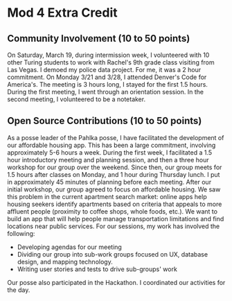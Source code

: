 # Mod 4 Extra Credit

## Community Involvement (10 to 50 points)
On Saturday, March 19, during intermission week, I volunteered with 10 other Turing students to work with Rachel's 9th grade class visiting from Las Vegas. I demoed my police data project. For me, it was a 2 hour commitment.
On Monday 3/21 and 3/28, I attended Denver's Code for America's. The meeting is 3 hours long, I stayed for the first 1.5 hours. During the first meeting, I went through an orientation session. In the second meeting, I volunteered to be a notetaker.

## Open Source Contributions (10 to 50 points)
As a posse leader of the Pahlka posse, I have facilitated the development of our affordable housing app. This has been a large commitment, involving approximately 5-6 hours a week. During the first week, I facilitated a 1.5 hour introductory meeting and planning session, and then a three hour workshop for our group over the weekend. Since then, our group meets for 1.5 hours after classes on Monday, and 1 hour during Thursday lunch. I put in approximately 45 minutes of planning before each meeting.
After our initial workshop, our group agreed to focus on affordable housing. We saw this problem in the current apartment search market: online apps help housing seekers identify apartments based on criteria that appeals to more affluent people (proximity to coffee shops, whole foods, etc.). We want to build an app that will help people manage transportation limitations and find locations near public services.
For our sessions, my work has involved the following:
- Developing agendas for our meeting
- Dividing our group into sub-work groups focused on UX, database design, and mapping technology.
- Writing user stories and tests to drive sub-groups' work

Our posse also participated in the Hackathon. I coordinated our activities for the day.
